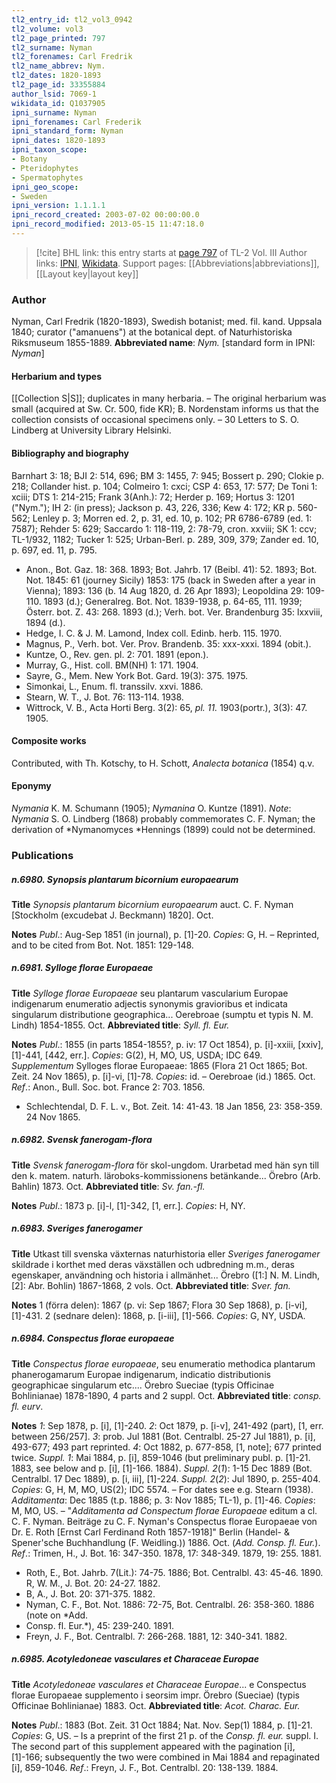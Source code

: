 ```yaml
---
tl2_entry_id: tl2_vol3_0942
tl2_volume: vol3
tl2_page_printed: 797
tl2_surname: Nyman
tl2_forenames: Carl Fredrik
tl2_name_abbrev: Nym.
tl2_dates: 1820-1893
tl2_page_id: 33355884
author_lsid: 7069-1
wikidata_id: Q1037905
ipni_surname: Nyman
ipni_forenames: Carl Frederik
ipni_standard_form: Nyman
ipni_dates: 1820-1893
ipni_taxon_scope: 
- Botany
- Pteridophytes
- Spermatophytes
ipni_geo_scope: 
- Sweden
ipni_version: 1.1.1.1
ipni_record_created: 2003-07-02 00:00:00.0
ipni_record_modified: 2013-05-15 11:47:18.0
---
```


> [!cite] BHL link: this entry starts at [page 797](https://www.biodiversitylibrary.org/page/33355884) of TL-2 Vol. III
> Author links: [IPNI](https://www.ipni.org/a/7069-1), [Wikidata](https://www.wikidata.org/wiki/Q1037905). Support pages: [[Abbreviations|abbreviations]], [[Layout key|layout key]]

### Author

Nyman, Carl Fredrik (1820-1893), Swedish botanist; med. fil. kand. Uppsala 1840; curator ("amanuens") at the botanical dept. of Naturhistoriska Riksmuseum 1855-1889. 
**Abbreviated name**: *Nym.* \[standard form in IPNI: *Nyman*\]

#### Herbarium and types

[[Collection S|S]]; duplicates in many herbaria. – The original herbarium was small (acquired at Sw. Cr. 500, fide KR); B. Nordenstam informs us that the collection consists of occasional specimens only. – 30 Letters to S. O. Lindberg at University Library Helsinki.

#### Bibliography and biography

Barnhart 3: 18; BJI 2: 514, 696; BM 3: 1455, 7: 945; Bossert p. 290; Clokie p. 218; Collander hist. p. 104; Colmeiro 1: cxci; CSP 4: 653, 17: 577; De Toni 1: xciii; DTS 1: 214-215; Frank 3(Anh.): 72; Herder p. 169; Hortus 3: 1201 ("Nym."); IH 2: (in press); Jackson p. 43, 226, 336; Kew 4: 172; KR p. 560-562; Lenley p. 3; Morren ed. 2, p. 31, ed. 10, p. 102; PR 6786-6789 (ed. 1: 7587); Rehder 5: 629; Saccardo 1: 118-119, 2: 78-79, cron. xxviii; SK 1: ccv; TL-1/932, 1182; Tucker 1: 525; Urban-Berl. p. 289, 309, 379; Zander ed. 10, p. 697, ed. 11, p. 795.
- Anon., Bot. Gaz. 18: 368. 1893; Bot. Jahrb. 17 (Beibl. 41): 52. 1893; Bot. Not. 1845: 61 (journey Sicily) 1853: 175 (back in Sweden after a year in Vienna); 1893: 136 (b. 14 Aug 1820, d. 26 Apr 1893); Leopoldina 29: 109-110. 1893 (d.); Generalreg. Bot. Not. 1839-1938, p. 64-65, 111. 1939; Österr. bot. Z. 43: 268. 1893 (d.); Verh. bot. Ver. Brandenburg 35: lxxviii, 1894 (d.).
- Hedge, I. C. & J. M. Lamond, Index coll. Edinb. herb. 115. 1970.
- Magnus, P., Verh. bot. Ver. Prov. Brandenb. 35: xxx-xxxi. 1894 (obit.).
- Kuntze, O., Rev. gen. pl. 2: 701. 1891 (epon.).
- Murray, G., Hist. coll. BM(NH) 1: 171. 1904.
- Sayre, G., Mem. New York Bot. Gard. 19(3): 375. 1975.
- Simonkai, L., Enum. fl. transsilv. xxvi. 1886.
- Stearn, W. T., J. Bot. 76: 113-114. 1938.
- Wittrock, V. B., Acta Horti Berg. 3(2): 65, *pl. 11.* 1903(portr.), 3(3): 47. 1905.

#### Composite works

Contributed, with Th. Kotschy, to H. Schott, *Analecta botanica* (1854)
q.v.

#### Eponymy

*Nymania* K. M. Schumann (1905); *Nymanina* O. Kuntze (1891). *Note*: *Nymania* S. O. Lindberg (1868) probably commemorates C. F. Nyman; the derivation of *Nymanomyces *Hennings (1899) could not be determined.

### Publications

##### n.6980. Synopsis plantarum bicornium europaearum

**Title**
*Synopsis plantarum bicornium europaearum* auct. C. F. Nyman \[Stockholm (excudebat J. Beckmann) 1820\]. Oct.

**Notes**
*Publ*.: Aug-Sep 1851 (in journal), p. \[1\]-20. *Copies*: G, H. – Reprinted, and to be cited from Bot. Not. 1851: 129-148.

##### n.6981. Sylloge florae Europaeae

**Title**
*Sylloge florae Europaeae* seu plantarum vascularium Europae indigenarum enumeratio adjectis synonymis gravioribus et indicata singularum distributione geographica... Oerebroae (sumptu et typis N. M. Lindh) 1854-1855. Oct.
**Abbreviated title**: *Syll. fl. Eur.*

**Notes**
*Publ*.: 1855 (in parts 1854-1855?, p. iv: 17 Oct 1854), p. \[i\]-xxiii, \[xxiv\], \[1\]-441, \[442, err.\].
*Copies*: G(2), H, MO, US, USDA; IDC 649.
*Supplementum* Sylloges florae Europaeae: 1865 (Flora 21 Oct 1865; Bot. Zeit. 24 Nov 1865), p. \[i\]-vi, \[1\]-78. *Copies*: id. – Oerebroae (id.) 1865. Oct.
*Ref*.: Anon., Bull. Soc. bot. France 2: 703. 1856.
- Schlechtendal, D. F. L. v., Bot. Zeit. 14: 41-43. 18 Jan 1856, 23: 358-359. 24 Nov 1865.

##### n.6982. Svensk fanerogam-flora

**Title**
*Svensk fanerogam-flora* för skol-ungdom. Urarbetad med hän syn till den k. matem. naturh. läroboks-kommissionens betänkande... Örebro (Arb. Bahlin) 1873. Oct.
**Abbreviated title**: *Sv. fan.-fl.*

**Notes**
*Publ*.: 1873 p. \[i\]-l, \[1\]-342, \[1, err.\]. *Copies*: H, NY.

##### n.6983. Sveriges fanerogamer

**Title**
Utkast till svenska växternas naturhistoria eller *Sveriges fanerogamer* skildrade i korthet med deras växställen och udbredning m.m., deras egenskaper, användning och historia i allmänhet... Örebro (\[1:\] N. M. Lindh, \[2\]: Abr. Bohlin) 1867-1868, 2 vols. Oct.
**Abbreviated title**: *Sver. fan.*

**Notes**
1 (förra delen): 1867 (p. vi: Sep 1867; Flora 30 Sep 1868), p. \[i-vi\], \[1\]-431.
2 (sednare delen): 1868, p. \[i-iii\], \[1\]-566. *Copies*: G, NY, USDA.

##### n.6984. Conspectus florae europaeae

**Title**
*Conspectus florae europaeae*, seu enumeratio methodica plantarum phanerogamarum Europae indigenarum, indicatio distributionis geographicae singularum etc.... Örebro Sueciae (typis Officinae Bohlinianae) 1878-1890, 4 parts and 2 suppl. Oct.
**Abbreviated title**: *consp. fl. eurv*.

**Notes**
*1*: Sep 1878, p. \[i\], \[1\]-240.
*2*: Oct 1879, p. \[i-v\], 241-492 (part), \[1, err. between 256/257\].
*3*: prob. Jul 1881 (Bot. Centralbl. 25-27 Jul 1881), p. \[i\], 493-677; 493 part reprinted.
*4*: Oct 1882, p. 677-858, \[1, note\]; 677 printed twice.
*Suppl. 1*: Mai 1884, p. \[i\], 859-1046 (but preliminary publ. p. \[1\]-21. 1883, see below and p. \[i\], \[1\]-166. 1884).
*Suppl. 2*(*1*): 1-15 Dec 1889 (Bot. Centralbl. 17 Dec 1889), p. \[i, iii\], \[1\]-224.
*Suppl. 2*(*2*): Jul 1890, p. 255-404.
*Copies*: G, H, M, MO, US(2); IDC 5574. – For dates see e.g. Stearn (1938).
*Additamenta*: Dec 1885 (t.p. 1886; p. 3: Nov 1885; TL-1), p. \[1\]-46. *Copies*: M, MO, US. – "*Additamenta ad Conspectum florae Europaeae* editum a cl. C. F. Nyman. Beiträge zu C. F. Nyman's Conspectus florae Europaeae von Dr. E. Roth \[Ernst Carl Ferdinand Roth 1857-1918\]" Berlin (Handel- & Spener'sche Buchhandlung (F. Weidling.)) 1886. Oct. (*Add. Consp. fl. Eur.*).
*Ref*.: Trimen, H., J. Bot. 16: 347-350. 1878, 17: 348-349. 1879, 19: 255. 1881.
- Roth, E., Bot. Jahrb. 7(Lit.): 74-75. 1886; Bot. Centralbl. 43: 45-46. 1890. R, W. M., J. Bot. 20: 24-27. 1882.
- B, A., J. Bot. 20: 371-375. 1882.
- Nyman, C. F., Bot. Not. 1886: 72-75, Bot. Centralbl. 26: 358-360. 1886 (note on *Add.
- Consp. fl. Eur.*), 45: 239-240. 1891.
- Freyn, J. F., Bot. Centralbl. 7: 266-268. 1881, 12: 340-341. 1882.

##### n.6985. Acotyledoneae vasculares et Characeae Europae

**Title**
*Acotyledoneae vasculares et Characeae Europae*... e Conspectus florae Europaeae supplemento i seorsim impr. Örebro (Sueciae) (typis Officinae Bohlinianae) 1883. Oct.
**Abbreviated title**: *Acot. Charac. Eur.*

**Notes**
*Publ*.: 1883 (Bot. Zeit. 31 Oct 1884; Nat. Nov. Sep(1) 1884, p. \[1\]-21. *Copies*: G, US. – Is a preprint of the first 21 p. of the *Consp. fl. eur.* suppl. I. The second part of this supplement appeared with the pagination \[i\], \[1\]-166; subsequently the two were combined in Mai 1884 and repaginated \[i\], 859-1046.
*Ref*.: Freyn, J. F., Bot. Centralbl. 20: 138-139. 1884.

